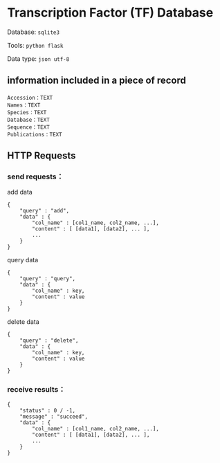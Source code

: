 # Transcription Factor (TF) Database

Database: ```sqlite3```

Tools: ```python flask```

Data type: ```json utf-8```

## information included in a piece of record
```
Accession：TEXT
Names：TEXT
Species：TEXT
Database：TEXT
Sequence：TEXT
Publications：TEXT
```

## HTTP Requests

### send requests： 

add data
```
{
    "query" : "add",
    "data" : {
        "col_name" : [col1_name, col2_name, ...],
        "content" : [ [data1], [data2], ... ],
        ...
    }
}
```

query data
```
{
    "query" : "query",
    "data" : {
        "col_name" : key,
        "content" : value
    }
}
```

delete data
```
{
    "query" : "delete",
    "data" : {
        "col_name" : key,
        "content" : value
    }
}
```
### receive results：
```
{
    "status" : 0 / -1,   
    "message" : "succeed",
    "data" : {
        "col_name" : [col1_name, col2_name, ...],
        "content" : [ [data1], [data2], ... ],
        ...
    }
}
```

